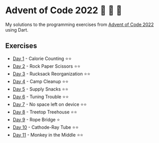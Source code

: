 # Advent of Code 2022 💫 🎅 🎄

My solutions to the programming exercises from [Advent of Code 2022](https://adventofcode.com/2022)
using Dart.

## Exercises

* [Day 1](https://adventofcode.com/2022/day/1) - Calorie Counting ⭐⭐
* [Day 2](https://adventofcode.com/2022/day/2) - Rock Paper Scissors ⭐⭐
* [Day 3](https://adventofcode.com/2022/day/3) - Rucksack Reorganization ⭐⭐
* [Day 4](https://adventofcode.com/2022/day/4) - Camp Cleanup ⭐⭐
* [Day 5](https://adventofcode.com/2022/day/5) - Supply Snacks ⭐⭐
* [Day 6](https://adventofcode.com/2022/day/6) - Tuning Trouble ⭐⭐
* [Day 7](https://adventofcode.com/2022/day/7) - No space left on device ⭐⭐
* [Day 8](https://adventofcode.com/2022/day/8) - Treetop Treehouse ⭐⭐
* [Day 9](https://adventofcode.com/2022/day/9) - Rope Bridge ⭐
* [Day 10](https://adventofcode.com/2022/day/10) - Cathode-Ray Tube ⭐⭐
* [Day 11](https://adventofcode.com/2022/day/11) - Monkey in the Middle ⭐⭐
